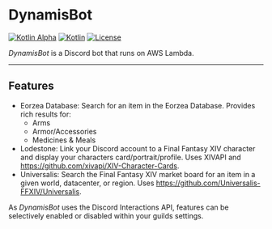 # DynamisBot

[![Kotlin Alpha](https://kotl.in/badges/alpha.svg)](https://kotlinlang.org/docs/components-stability.html)
[![Kotlin](https://img.shields.io/badge/kotlin-1.9.0-blue.svg?logo=kotlin)](http://kotlinlang.org)
[![License](https://img.shields.io/github/license/drakon64/DynamisBot)](https://www.gnu.org/licenses/agpl-3.0.en.html)

_DynamisBot_ is a Discord bot that runs on AWS Lambda.

---

## Features

- Eorzea Database: Search for an item in the Eorzea Database. Provides rich results for:
  - Arms
  - Armor/Accessories
  - Medicines & Meals
- Lodestone: Link your Discord account to a Final Fantasy XIV character and display your characters
  card/portrait/profile. Uses XIVAPI and https://github.com/xivapi/XIV-Character-Cards.
- Universalis: Search the Final Fantasy XIV market board for an item in a given world, datacenter, or region.
  Uses https://github.com/Universalis-FFXIV/Universalis.

As _DynamisBot_ uses the Discord Interactions API, features can be selectively enabled or disabled within your guilds
settings.
